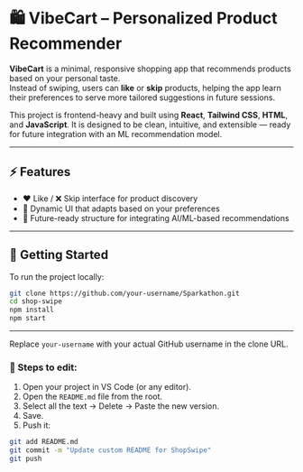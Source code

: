 # 🛍️ VibeCart – Personalized Product Recommender

**VibeCart** is a minimal, responsive shopping app that recommends products based on your personal taste.  
Instead of swiping, users can **like** or **skip** products, helping the app learn their preferences to serve more tailored suggestions in future sessions.

This project is frontend-heavy and built using **React**, **Tailwind CSS**, **HTML**, and **JavaScript**. It is designed to be clean, intuitive, and extensible — ready for future integration with an ML recommendation model.

---

## ⚡ Features

- ❤️ Like / ❌ Skip interface for product discovery  
- 🎯 Dynamic UI that adapts based on your preferences  
- 🧠 Future-ready structure for integrating AI/ML-based recommendations  

---

## 🚀 Getting Started

To run the project locally:

```bash
git clone https://github.com/your-username/Sparkathon.git
cd shop-swipe
npm install
npm start
```
---

Replace `your-username` with your actual GitHub username in the clone URL.

### 📌 Steps to edit:

1. Open your project in VS Code (or any editor).
2. Open the `README.md` file from the root.
3. Select all the text → Delete → Paste the new version.
4. Save.
5. Push it:

```bash
git add README.md
git commit -m "Update custom README for ShopSwipe"
git push
```
